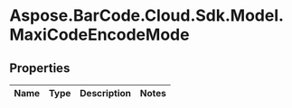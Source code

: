 # Aspose.BarCode.Cloud.Sdk.Model.MaxiCodeEncodeMode

## Properties

Name | Type | Description | Notes
---- | ---- | ----------- | -----

